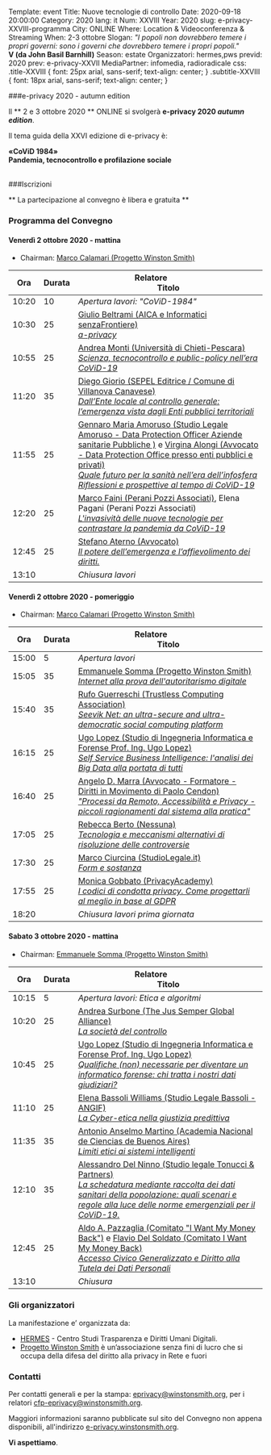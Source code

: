 Template: event
Title: Nuove tecnologie di controllo
Date: 2020-09-18 20:00:00
Category: 2020
lang: it
Num: XXVIII
Year: 2020
slug: e-privacy-XXVIII-programma
City: ONLINE
Where: Location & Videoconferenza & Streaming
When: 2-3 ottobre
Slogan: <i>"I popoli non dovrebbero temere i propri governi: sono i governi che dovrebbero temere i propri popoli."</i><br/><b>V (da John Basil Barnhill)</b>
Season: estate
Organizzatori: hermes,pws
previd: 2020
prev: e-privacy-XXVII
MediaPartner: infomedia, radioradicale
css: .title-XXVIII { font: 25px arial, sans-serif; text-align: center; }   .subtitle-XXVIII { font: 18px arial, sans-serif; text-align: center; }

###e-privacy 2020 - autumn edition

Il ** 2 e 3 ottobre 2020 ** ONLINE  si svolgerà **e-privacy 2020
_autumn edition_**.

Il tema guida della XXVI edizione di e-privacy è:

**<div class="title-XXVIII">«CoViD 1984»</div>**
**<div class="subtitle-XXVIII">Pandemia, tecnocontrollo e profilazione sociale</div>**
<br/>

###Iscrizioni

** La partecipazione al convegno è libera e gratuita   **


<!--
<div class="linkbutton"><a class="linkbutton"  href="http://lists.xed.it/ep2019-registration-form">Iscriviti!</a></div>
-->

### <a name="programma"></a>Programma del Convegno


#### <a name="vep"></a>Venerdì 2 ottobre 2020 - mattina

* Chairman: <a href="/e-privacy-XXVIII-relatori.html#calamari">Marco Calamari (Progetto Winston Smith)</a>

**Ora** | Durata | **Relatore**&nbsp;&nbsp;&nbsp;&nbsp;&nbsp;&nbsp;&nbsp;&nbsp;&nbsp;&nbsp;&nbsp;&nbsp;&nbsp;&nbsp;&nbsp;&nbsp; <br/> **Titolo**
------- | --- | ------- 
10:20|10|<span class='talk'><em>*Apertura lavori*: "CoViD-1984"</em></span>
10:30|25|<span class='talk'><a href="/e-privacy-XXVIII-relatori.html#beltrami">Giulio Beltrami (AICA e Informatici senzaFrontiere)</a><br/><em><a name='1m01'></a><a href="/e-privacy-XXVIII-interventi.html#beltrami">a-privacy</a></em></span>
10:55|25|<span class='talk'><a href="/e-privacy-XXVIII-relatori.html#monti">Andrea Monti (Università di Chieti-Pescara)</a><br/><em><a name='1m02'></a><a href="/e-privacy-XXVIII-interventi.html#monti">Scienza, tecnocontrollo e public-policy nell’era CoViD-19</a></em></span>
11:20|35|<span class='talk'><a href="/e-privacy-XXVIII-relatori.html#giorio">Diego Giorio (SEPEL Editrice / Comune di Villanova Canavese)</a><br/><em><a name='1m03'></a><a href="/e-privacy-XXVIII-interventi.html#giorio">Dall’Ente locale al controllo generale: l’emergenza vista dagli Enti pubblici territoriali</a></em></span>
11:55|25|<span class='talk'><a href="/e-privacy-XXVIII-relatori.html#amoruso">Gennaro Maria Amoruso (Studio Legale Amoruso - Data Protection Officer Aziende sanitarie Pubbliche )</a> e <a href="/e-privacy-XXVIII-relatori.html#alongi">Virgina Alongi (Avvocato - Data Protection Office presso enti pubblici e privati)</a><br/><em><a name='1m04'></a><a href="/e-privacy-XXVIII-interventi.html#amoruso">Quale futuro per la sanità nell’era dell’infosfera Riflessioni e prospettive al tempo di CoViD-19</a></em></span>
12:20|25|<span class='talk'><a href="/e-privacy-XXVIII-relatori.html#faini">Marco Faini (Perani Pozzi Associati)</a>, Elena Pagani (Perani Pozzi Associati)<br/><em><a name='1m05'></a><a href="/e-privacy-XXVIII-interventi.html#faini">L'invasività delle nuove tecnologie  per contrastare la pandemia da CoViD-19</a></em></span>
12:45|25|<span class='talk'><a href="/e-privacy-XXVIII-relatori.html#aterno">Stefano Aterno (Avvocato)</a><br/><em><a name='1m06'></a><a href="/e-privacy-XXVIII-interventi.html#aterno">Il potere dell’emergenza e l’affievolimento dei diritti.</a></em></span>
13:10||<span class='talk'><em>Chiusura lavori</em></span>

#### <a name="vep"></a>Venerdì 2 ottobre 2020 - pomeriggio

* Chairman: <a href="/e-privacy-XXVIII-relatori.html#calamari">Marco Calamari (Progetto Winston Smith)</a>

**Ora** | Durata | **Relatore**&nbsp;&nbsp;&nbsp;&nbsp;&nbsp;&nbsp;&nbsp;&nbsp;&nbsp;&nbsp;&nbsp;&nbsp;&nbsp;&nbsp;&nbsp;&nbsp; <br/> **Titolo**
------- | --- | ------- 
15:00|5|<span class='talk'><em>Apertura lavori</em></span>
15:05|35|<span class='talk'><a href="/e-privacy-XXVIII-relatori.html#somma">Emmanuele Somma (Progetto Winston Smith)</a><br/><em><a name='1p01'></a><a href="/e-privacy-XXVIII-interventi.html#somma">Internet alla prova dell'autoritarismo digitale </a></em></span>
15:40|35|<span class='talk'><a href="/e-privacy-XXVIII-relatori.html#guerreschi">Rufo Guerreschi (Trustless Computing Association)</a><br/><em><a name='1p02'></a><a href="/e-privacy-XXVIII-interventi.html#guerreschi">Seevik Net: an ultra-secure and ultra-democratic social computing platform</a></em></span>
16:15|25|<span class='talk'><a href="/e-privacy-XXVIII-relatori.html#lopez">Ugo Lopez (Studio di Ingegneria Informatica e Forense Prof. Ing. Ugo Lopez)</a><br/><em><a name='1p03'></a><a href="/e-privacy-XXVIII-interventi.html#lopez2">Self Service Business Intelligence: l'analisi dei Big Data alla portata di tutti</a></em></span>
16:40|25|<span class='talk'><a href="/e-privacy-XXVIII-relatori.html#marra">Angelo D. Marra (Avvocato - Formatore - Diritti in Movimento di Paolo Cendon)</a><br/><em><a name='1p04'></a><a href="/e-privacy-XXVIII-interventi.html#marra">"Processi da Remoto, Accessibilità e Privacy - piccoli ragionamenti dal sistema alla pratica"</a></em></span>
17:05|25|<span class='talk'><a href="/e-privacy-XXVIII-relatori.html#berto">Rebecca Berto (Nessuna)</a><br/><em><a name='1p05'></a><a href="/e-privacy-XXVIII-interventi.html#berto">Tecnologia e  meccanismi alternativi di risoluzione delle controversie</a></em></span>
17:30|25|<span class='talk'><a href="/e-privacy-XXVIII-relatori.html#ciurcina">Marco Ciurcina (StudioLegale.it)</a><br/><em><a name='1p06'></a><a href="/e-privacy-XXVIII-interventi.html#ciurcina">Form e sostanza</a></em></span>
17:55|25|<span class='talk'><a href="/e-privacy-XXVIII-relatori.html#gobbato">Monica  Gobbato  (PrivacyAcademy)</a><br/><em><a name='1p07'></a><a href="/e-privacy-XXVIII-interventi.html#gobbato">I codici di condotta privacy. Come progettarli al meglio in base al GDPR</a></em></span>
18:20||<span class='talk'><em>Chiusura lavori prima giornata</em></span>

#### <a name="sam"></a>Sabato 3 ottobre 2020 - mattina

* Chairman: <a href="/e-privacy-XXVIII-relatori.html#somma">Emmanuele Somma (Progetto Winston Smith)</a>

 **Ora** | Durata | **Relatore**&nbsp;&nbsp;&nbsp;&nbsp;&nbsp;&nbsp;&nbsp;&nbsp;&nbsp;&nbsp;&nbsp;&nbsp;&nbsp;&nbsp;&nbsp;&nbsp; <br/> **Titolo** 
------- | --- | ------- 
10:15|5|<span class='talk'><em>*Apertura lavori: Etica e algoritmi*</em></span>
10:20|25|<span class='talk'><a href="/e-privacy-XXVIII-relatori.html#surbone">Andrea Surbone (The Jus Semper Global Alliance)</a><br/><em><a name='2m01'></a><a href="/e-privacy-XXVIII-interventi.html#surbone">La società del controllo</a></em></span>
10:45|25|<span class='talk'><a href="/e-privacy-XXVIII-relatori.html#lopez">Ugo Lopez (Studio di Ingegneria Informatica e Forense Prof. Ing. Ugo Lopez)</a><br/><em><a name='2m02'></a><a href="/e-privacy-XXVIII-interventi.html#lopez1">Qualifiche (non) necessarie per diventare un informatico forense: chi tratta i nostri dati giudiziari?</a></em></span>
11:10|25|<span class='talk'><a href="/e-privacy-XXVIII-relatori.html#bassoli">Elena Bassoli Williams (Studio Legale Bassoli - ANGIF)</a><br/><em><a name='2m03'></a><a href="/e-privacy-XXVIII-interventi.html#bassoli">La Cyber-etica nella giustizia predittiva</a></em></span>
11:35|35|<span class='talk'><a href="/e-privacy-XXVIII-relatori.html#martino">Antonio Anselmo Martino (Academia Nacional de Ciencias de Buenos Aires)</a><br/><em><a name='2m04'></a><a href="/e-privacy-XXVIII-interventi.html#martino">Limiti etici ai sistemi intelligenti</a></em></span>
12:10|35|<span class='talk'><a href="/e-privacy-XXVIII-relatori.html#delninno">Alessandro Del Ninno (Studio legale Tonucci & Partners)</a><br/><em><a name='2m05'></a><a href="/e-privacy-XXVIII-interventi.html#delninno">La schedatura mediante raccolta dei dati sanitari della popolazione: quali scenari e regole alla luce delle norme emergenziali per il CoViD-19.</a></em></span>
12:45|25|<span class='talk'><a href="/e-privacy-XXVIII-relatori.html#pazzaglia">Aldo A. Pazzaglia (Comitato "I Want My Money Back")</a> e <a href="/e-privacy-XXVIII-relatori.html#delsoldato">Flavio Del Soldato (Comitato I Want My Money Back)</a><br/><em><a name='2m06'></a><a href="/e-privacy-XXVIII-interventi.html#pazzaglia">Accesso Civico Generalizzato e Diritto alla Tutela dei Dati Personali</a></em></span>
13:10||<span class='talk'><em>*Chiusura*</em></span>

### Gli organizzatori

La manifestazione e’ organizzata da:

 - [HERMES](http://logioshermes.org/) \- Centro Studi Trasparenza e Diritti Umani Digitali.
 - [Progetto Winston Smith](http://pws.winstonsmith.org/) è un’associazione senza fini di lucro che si occupa della difesa del diritto alla privacy in Rete e fuori


### Contatti

Per contatti generali e per la
stampa: [eprivacy@winstonsmith.org](mailto:eprivacy@winstonsmith.org),
per i relatori
[cfp-eprivacy@winstonsmith.org](mailto:cfp-eprivacy@winstonsmith.org).

Maggiori informazioni saranno pubblicate sul sito del Convegno non appena
disponibili, all'indirizzo [e-privacy.winstonsmith.org](http://e-privacy.winstonsmith.org).

**Vi aspettiamo**.
